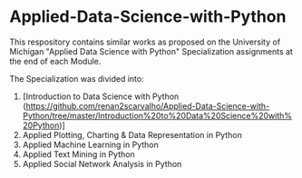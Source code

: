 # Applied-Data-Science-with-Python

This respository contains similar works as proposed on the University of Michigan "Applied Data Science with Python" Specialization assignments at the end of each Module.

The Specialization was divided into:
1. [Introduction to Data Science with Python (https://github.com/renan2scarvalho/Applied-Data-Science-with-Python/tree/master/Introduction%20to%20Data%20Science%20with%20Python)]
2. Applied Plotting, Charting & Data Representation in Python
3. Applied Machine Learning in Python
4. Applied Text Mining in Python
5. Applied Social Network Analysis in Python
